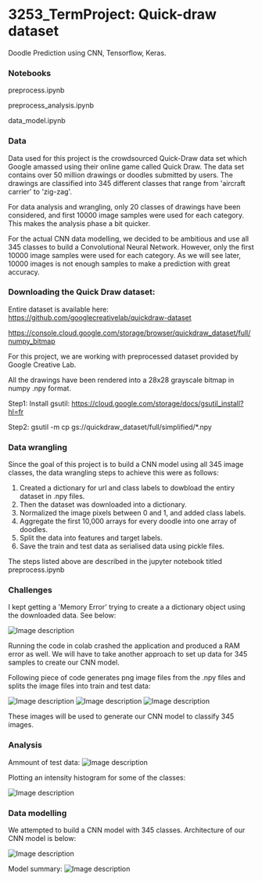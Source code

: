 # 3253_TermProject: Quick-draw dataset

Doodle Prediction using CNN, Tensorflow, Keras.

### Notebooks
preprocess.ipynb

preprocess_analysis.ipynb

data_model.ipynb

### Data
Data used for this project is the crowdsourced Quick-Draw data set which Google amassed using their online game called Quick Draw. The data set contains over 50 million drawings or doodles submitted by users. The drawings are classified into 345 different classes that range from 'aircraft carrier' to 'zig-zag'. 

For data analysis and wrangling, only 20 classes of drawings have been considered, and first 10000 image samples were used for each category. This makes the analysis phase a bit quicker. 

For the actual CNN data modelling, we decided to be ambitious and use all 345 classes to build a Convolutional Neural Network. However, only the first 10000 image samples were used for each category. As we will see later, 10000 images is not enough samples to make a prediction with great accuracy. 

### Downloading the Quick Draw dataset: 
 Entire dataset is available here: 
  https://github.com/googlecreativelab/quickdraw-dataset
  
  https://console.cloud.google.com/storage/browser/quickdraw_dataset/full/numpy_bitmap
  
  For this project, we are working with preprocessed dataset provided by Google Creative Lab.
  
  All the drawings have been rendered into a 28x28 grayscale bitmap in numpy .npy format. 
  

Step1: Install gsutil:  https://cloud.google.com/storage/docs/gsutil_install?hl=fr

Step2: gsutil -m cp gs://quickdraw_dataset/full/simplified/*.npy

### Data wrangling

Since the goal of this project is to build a CNN model using all 345 image classes, the data wrangling steps to achieve this were as follows: 
1) Created a dictionary for url and class labels to dowbload the entiry dataset in .npy files. 
2) Then the dataset was downloaded into a dictionary. 
3) Normalized the image pixels between 0 and 1, and added class labels. 
4) Aggregate the first 10,000 arrays for every doodle into one array of doodles. 
5) Split the data into features and target labels. 
6) Save the train and test data as serialised data using pickle files. 

The steps listed above are described in the jupyter notebook titled preprocess.ipynb

### Challenges

I kept getting a 'Memory Error' trying to create a a dictionary object using the downloaded data. See below: 

![Image description](https://github.com/npsquared/3253_TermProject/blob/master/images/MemoryError.PNG)

Running the code in colab crashed the application and produced a RAM error as well. We will have to take another approach to set up data for 345 samples to create our CNN model. 

Following piece of code generates png image files from the .npy files and splits the image files into train and test data:

![Image description](https://github.com/npsquared/3253_TermProject/blob/master/images/Code1.PNG)
![Image description](https://github.com/npsquared/3253_TermProject/blob/master/images/train_set.PNG)
![Image description](https://github.com/npsquared/3253_TermProject/blob/master/images/test_set.PNG)

These images will be used to generate our CNN model to classify 345 images. 

### Analysis

Ammount of test data:
![Image description](https://github.com/npsquared/3253_TermProject/blob/master/images/amt_test_data.PNG)

Plotting an intensity histogram for some of the classes:

![Image description](https://github.com/npsquared/3253_TermProject/blob/master/images/intensity_histogram.PNG)

### Data modelling

We attempted to build a CNN model with 345 classes. Architecture of our CNN model is below:

![Image description](https://github.com/npsquared/3253_TermProject/blob/master/images/cnn_architecture.PNG)

Model summary:
![Image description](https://github.com/npsquared/3253_TermProject/blob/master/images/model_summary.PNG)

